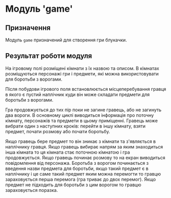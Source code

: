 # Модуль 'game'

## Призначення

Модуль `game` призначений для створення гри блукачки. 

## Результат роботи модуля
На ігровому полі розміщені кімнати з їх назвою та описом. В кімнатах розміщуються персонажі гри і предмети, які можна використовувати для боротьби з ворогами.

Після побудови ігрового поля встановлюється місцеперебування гравця в якого є пустий наплічник куди він може складати предмети для боротьби з ворогами.

Гра продовжується до тих пір поки не загине гравець, або не загинуть два вороги. В основному циклі виводиться інформація про поточну кімнату, персонажів та предмети в цьому приміщенні. Гравець може вибрати один з наступних кроків: перейти в іншу кімнату, взяти предмет, почати розмову або почати боротьбу.

Якщо гравець бере предмет то він зникає з кімнати та з'являється в наплічнику гравця. Якщо гравець вибирає напрям за яким знаходиться інша кімната то ця кімната стає поточною кімнатою і гра продовжується. Якщо гравець починає розмову то на екран виводиться повідомлення від персонажа. Боротьба з ворогом починається з введення назви предмета для боротьби, якщо такий предмет є в наплічнику і це саме такий предмет яким можна перемогти то гравцю зараховується перша перемога (гра триває до двох перемог). Якщо предмет не підходить для боротьби з цим ворогом то гравцю зараховується поразка.
